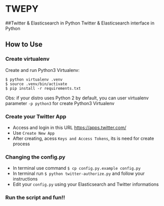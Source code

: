 # TWEPY
##Twitter & Elasticsearch in Python
Twitter & Elasticsearch interface in Python


## How to Use

### Create virtualenv
Create and run Python3 Virtualenv:
```
$ python virtualenv .venv
$ source .venv/bin/activate
$ pip install -r requirements.txt
```

Obs: if your distro uses Python 2 by default, you can user virtualenv parameter `-p python3` for create Python3 Virtualenv


### Create your Twitter App

- Access and login in this URL https://apps.twitter.com/
- Use `Create New App`
- After creating, acess `Keys and Access Tokens`, its is need for create process

### Changing the config.py

- In terminal use command `$ cp config.py.example config.py`
- In terminal run `$ python twitter-authorize.py` and follow your instructions
- Edit your `config.py` using your Elasticsearch and Twitter informations

### Run the script and fun!!
